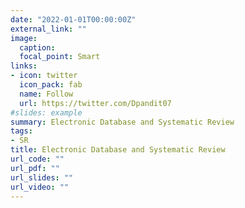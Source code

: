 ```yaml
---
date: "2022-01-01T00:00:00Z"
external_link: ""
image:
  caption: 
  focal_point: Smart
links:
- icon: twitter
  icon_pack: fab
  name: Follow
  url: https://twitter.com/Dpandit07
#slides: example
summary: Electronic Database and Systematic Review
tags:
- SR
title: Electronic Database and Systematic Review
url_code: ""
url_pdf: ""
url_slides: ""
url_video: ""
---
```




